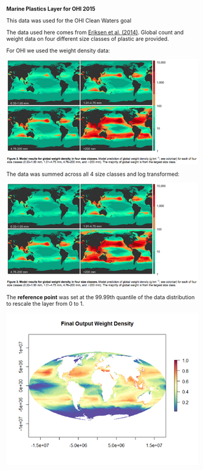 **Marine Plastics Layer for OHI 2015**

This data was used for the OHI Clean Waters goal

The data used here comes from [Eriksen et al. (2014)](http://journals.plos.org/plosone/article?id=10.1371/journal.pone.0111913). Global count and weight data on four different size classes of plastic are provided.

For OHI we used the weight density data:


![](./images/paper_weight_fig.png)

The data was summed across all 4 size classes and log transformed:


![](./images/paper_weight_fig.png)


The **reference point** was set at the 99.99th quantile of the data distribution to rescale the layer from 0 to 1.

![](./images/final_weight.png)